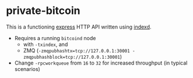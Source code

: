 # private-bitcoin

This is a functioning [express](https://www.npmjs.com/package/express) HTTP API written using [indexd](https://www.npmjs.com/package/indexd).

* Requires a running `bitcoind` node
	* with `-txindex`, and
	* ZMQ (`-zmqpubhashtx=tcp://127.0.0.1:30001 -zmqpubhashblock=tcp://127.0.0.1:30001`)
* Change `-rpcworkqueue` from `16` to `32` for increased throughput (in typical scenarios)

